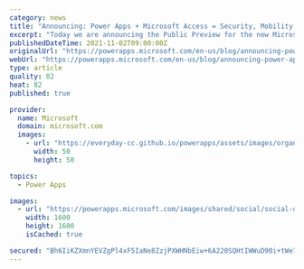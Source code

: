 ```yaml
---
category: news
title: "Announcing: Power Apps + Microsoft Access = Security, Mobility, New Experiences."
excerpt: "Today we are announcing the Public Preview for the new Microsoft Access connector for the Power Platform. The new connector to Dataverse and the Power Platform enables new scenarios and unlocks further benefits for MS Access developers who can now create custom apps, automations, and chatbots built with"
publishedDateTime: 2021-11-02T09:00:00Z
originalUrl: "https://powerapps.microsoft.com/en-us/blog/announcing-power-apps-microsoft-access-security-mobility-new-experiences/"
webUrl: "https://powerapps.microsoft.com/en-us/blog/announcing-power-apps-microsoft-access-security-mobility-new-experiences/"
type: article
quality: 82
heat: 82
published: true

provider:
  name: Microsoft
  domain: microsoft.com
  images:
    - url: "https://everyday-cc.github.io/powerapps/assets/images/organizations/microsoft.com-50x50.jpg"
      width: 50
      height: 50

topics:
  - Power Apps

images:
  - url: "https://powerapps.microsoft.com/images/shared/social/social-default-image.png"
    width: 1600
    height: 1600
    isCached: true

secured: "Bh6IiKZXmnYEVZgPl4xF5IaNe8ZzjPXWHNbEiw+6A220SQHtIWWuD90i+tWe7ZLGyRoGQYArC5xB7ycdPVR0Nt7Yoxnx+832+1KIBOPzt33wM9ycZaFXvwtMvW9LQU26t3VwVri1lYmkgRFhlwW01Uk9Thgc2e6EoD8659vqMqJowwcmZtLlQoXHAmNeEtZBOHiuyNplS6NSGucGdroIZw9eKWN/G2m9r3E41+nthmbRG+ZBWEEC9OfUQuE1pAyLnZ6HhtPsqtJv03MV0SMcgQCNSCxC8ujPhzvYBtXVTz+Bn0jp3d92zsiqJIatvgZa8/j0SS5O7XxBd+mHX8m7Y2I9X6pyYok0XM6BtHh2Vs4=;cfijMsGXSp2ddKnJZiEaUw=="
---
```


